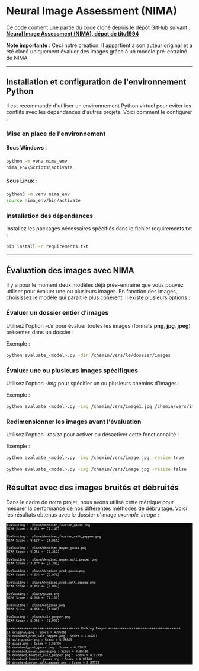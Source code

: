 # Neural Image Assessment (NIMA)

Ce code contient une partie du code cloné depuis le dépôt GitHub suivant :  
**[Neural Image Assessment (NIMA), dépot de titu1994](https://github.com/titu1994/neural-image-assessment)**  

**Note importante** : Ceci notre création. Il appartient à son auteur original et a été cloné uniquement évaluer des images grâce à un modèle pré-entrainé de NIMA

---

## Installation et configuration de l'environnement Python

Il est recommandé d'utiliser un environnement Python virtuel pour éviter les conflits avec les dépendances d'autres projets. Voici comment le configurer : 

### Mise en place de l'environnement

#### Sous Windows :
```bash
python -m venv nima_env
nima_env\Scripts\activate
```

#### Sous Linux :
```bash
python3 -m venv nima_env
source nima_env/bin/activate
```

### Installation des dépendances

Installez les packages nécessaires spécifiés dans le fichier requirements.txt :
```bash
pip install -r requirements.txt
```

---

## Évaluation des images avec NIMA

Il y a pour le moment deux modèles déjà prée-entrainé que vous pouvez utiliser pour évaluer une ou plusieurs images. En fonction des images, choisissez le modèle qui parait le plus cohérent.
Il existe plusieurs options :

### Évaluer un dossier entier d'images
Utilisez l'option *-dir* pour évaluer toutes les images (formats **png**, **jpg**, **jpeg**) présentes dans un dossier :

Exemple :
```bash
python evaluate_<model>.py -dir /chemin/vers/le/dossier/images
```

### Évaluer une ou plusieurs images spécifiques

Utilisez l'option *-img* pour spécifier un ou plusieurs chemins d'images :

Exemple :
```bash
python evaluate_<model>.py -img /chemin/vers/image1.jpg /chemin/vers/image2.png
```

### Redimensionner les images avant l'évaluation

Utilisez l'option *-resize* pour activer ou désactiver cette fonctionnalité :

Exemple :
```bash
python evaluate_<model>.py -img /chemin/vers/image.jpg -resize true
```

```bash
python evaluate_<model>.py -img /chemin/vers/image.jpg -resize false
```

## Résultat avec des images bruités et débruités
Dans le cadre de notre projet, nous avons utilisé cette métrique pour mesurer la performance de nos différentes méthodes de débruitage.
Voici les résultats obtenus avec le dossier d'image *example_image* :

![Résultats](image/nima.png)





